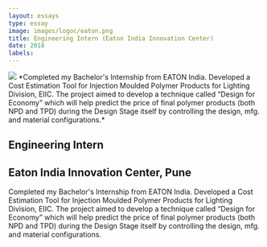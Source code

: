 ```yaml
---
layout: essays  
type: essay
image: images/logoc/eaton.png
title: Engineering Intern (Eaton India Innovation Center)
date: 2018
labels:
---
```


<img class="ui image" src="{{ site.baseurl }}/images/logoc/eaton.png ">
*Completed my Bachelor's Internship from EATON India. Developed a Cost Estimation Tool for Injection Moulded Polymer Products for Lighting Division, EIIC. The project aimed to develop a technique called “Design for Economy” which will help predict the price of final polymer products (both NPD and TPD) during the Design Stage itself by controlling the design, mfg. and material configurations.*

## Engineering Intern
## Eaton India Innovation Center, Pune
Completed my Bachelor's Internship from EATON India. Developed a Cost Estimation Tool for Injection Moulded Polymer Products for Lighting Division, EIIC. The project aimed to develop a technique called “Design for Economy” which will help predict the price of final polymer products (both NPD and TPD) during the Design Stage itself by controlling the design, mfg. and material configurations.

